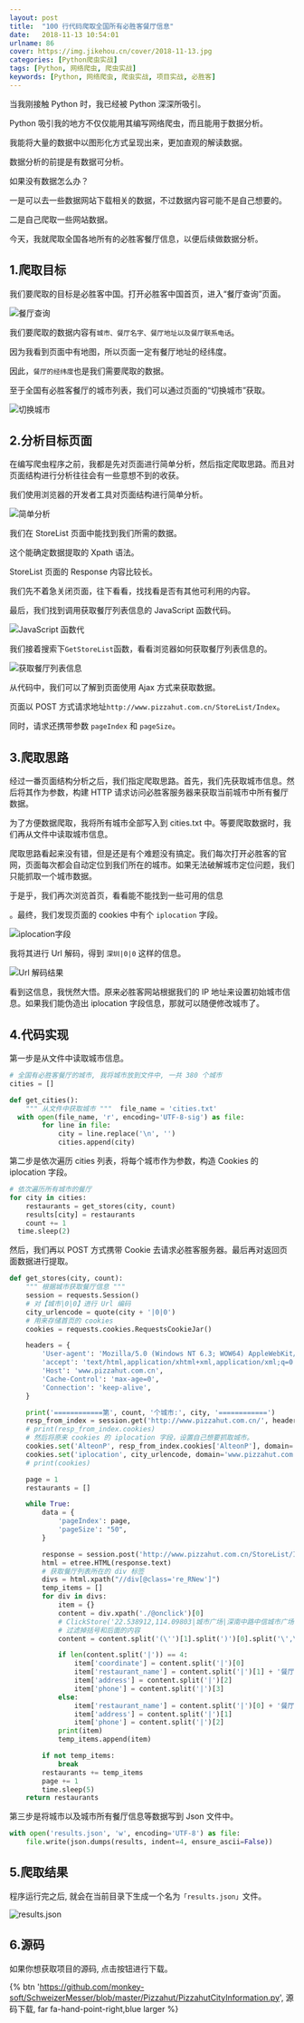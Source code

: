 ```yaml
---
layout: post
title:  "100 行代码爬取全国所有必胜客餐厅信息"
date:   2018-11-13 10:54:01
urlname: 86
cover: https://img.jikehou.cn/cover/2018-11-13.jpg
categories: [Python爬虫实战]
tags: [Python, 网络爬虫, 爬虫实战]
keywords: [Python, 网络爬虫, 爬虫实战, 项目实战, 必胜客]
---
```

当我刚接触 Python 时，我已经被 Python 深深所吸引。

Python 吸引我的地方不仅仅能用其编写网络爬虫，而且能用于数据分析。

我能将大量的数据中以图形化方式呈现出来，更加直观的解读数据。

数据分析的前提是有数据可分析。

如果没有数据怎么办？

一是可以去一些数据网站下载相关的数据，不过数据内容可能不是自己想要的。

二是自己爬取一些网站数据。

今天，我就爬取全国各地所有的必胜客餐厅信息，以便后续做数据分析。
<!-- more -->
## 1.爬取目标

我们要爬取的目标是必胜客中国。打开必胜客中国首页，进入“餐厅查询”页面。

![餐厅查询](https://img.jikehou.cn/img/119_1.jpg)


我们要爬取的数据内容有`城市、餐厅名字、餐厅地址以及餐厅联系电话`。

因为我看到页面中有地图，所以页面一定有餐厅地址的经纬度。

因此，`餐厅的经纬度`也是我们需要爬取的数据。

至于全国有必胜客餐厅的城市列表，我们可以通过页面的“切换城市”获取。

![切换城市](https://img.jikehou.cn/img/119_2.png)


## 2.分析目标页面
在编写爬虫程序之前，我都是先对页面进行简单分析，然后指定爬取思路。而且对页面结构进行分析往往会有一些意想不到的收获。

我们使用浏览器的开发者工具对页面结构进行简单分析。

![简单分析](https://img.jikehou.cn/img/119_3.png)

我们在 StoreList 页面中能找到我们所需的数据。

这个能确定数据提取的 Xpath 语法。

StoreList 页面的 Response 内容比较长。

我们先不着急关闭页面，往下看看，找找看是否有其他可利用的内容。

最后，我们找到调用获取餐厅列表信息的 JavaScript 函数代码。

![JavaScript 函数代](https://img.jikehou.cn/img/119_4.png)

我们接着搜索下`GetStoreList`函数，看看浏览器如何获取餐厅列表信息的。

![获取餐厅列表信息](https://img.jikehou.cn/img/119_5.png)

从代码中，我们可以了解到页面使用 Ajax 方式来获取数据。

页面以 POST 方式请求地址`http://www.pizzahut.com.cn/StoreList/Index`。

同时，请求还携带参数 `pageIndex` 和 `pageSize`。

## 3.爬取思路
经过一番页面结构分析之后，我们指定爬取思路。首先，我们先获取城市信息。然后将其作为参数，构建 HTTP 请求访问必胜客服务器来获取当前城市中所有餐厅数据。

为了方便数据爬取，我将所有城市全部写入到 cities.txt 中。等要爬取数据时，我们再从文件中读取城市信息。

爬取思路看起来没有错，但是还是有个难题没有搞定。我们每次打开必胜客的官网，页面每次都会自动定位到我们所在的城市。如果无法破解城市定位问题，我们只能抓取一个城市数据。

于是乎，我们再次浏览首页，看看能不能找到一些可用的信息

。最终，我们发现页面的 cookies 中有个 `iplocation` 字段。

![iplocation字段](https://img.jikehou.cn/img/119_6.png)

我将其进行 Url 解码，得到 `深圳|0|0` 这样的信息。

![Url 解码结果](https://img.jikehou.cn/img/119_7.png)

看到这信息，我恍然大悟。原来必胜客网站根据我们的 IP 地址来设置初始城市信息。如果我们能伪造出 iplocation 字段信息，那就可以随便修改城市了。

## 4.代码实现
第一步是从文件中读取城市信息。

```Python
# 全国有必胜客餐厅的城市, 我将城市放到文件中, 一共 380 个城市
cities = []

def get_cities():
    """ 从文件中获取城市 """  file_name = 'cities.txt'
  with open(file_name, 'r', encoding='UTF-8-sig') as file:
        for line in file:
            city = line.replace('\n', '')
            cities.append(city)
```

第二步是依次遍历 cities 列表，将每个城市作为参数，构造 Cookies 的 iplocation 字段。

```Python
# 依次遍历所有城市的餐厅
for city in cities:
    restaurants = get_stores(city, count)
    results[city] = restaurants
    count += 1
  time.sleep(2)
```

然后，我们再以 POST 方式携带 Cookie 去请求必胜客服务器。最后再对返回页面数据进行提取。

```Python
def get_stores(city, count):
    """ 根据城市获取餐厅信息 """
    session = requests.Session()
    # 对【城市|0|0】进行 Url 编码
    city_urlencode = quote(city + '|0|0')
    # 用来存储首页的 cookies
    cookies = requests.cookies.RequestsCookieJar()

    headers = {
        'User-agent': 'Mozilla/5.0 (Windows NT 6.3; WOW64) AppleWebKit/537.36 (KHTML, like Gecko) Chrome/55.0.2883.87 UBrowser/6.2.3964.2 Safari/537.36',
        'accept': 'text/html,application/xhtml+xml,application/xml;q=0.9,image/webp,*/*;q=0.8',
        'Host': 'www.pizzahut.com.cn',
        'Cache-Control': 'max-age=0',
        'Connection': 'keep-alive',
    }

    print('============第', count, '个城市:', city, '============')
    resp_from_index = session.get('http://www.pizzahut.com.cn/', headers=headers)
    # print(resp_from_index.cookies)
    # 然后将原来 cookies 的 iplocation 字段，设置自己想要抓取城市。
    cookies.set('AlteonP', resp_from_index.cookies['AlteonP'], domain='www.pizzahut.com.cn')
    cookies.set('iplocation', city_urlencode, domain='www.pizzahut.com.cn')
    # print(cookies)

    page = 1
    restaurants = []

    while True:
        data = {
            'pageIndex': page,
            'pageSize': "50",
        }

        response = session.post('http://www.pizzahut.com.cn/StoreList/Index', headers=headers, data=data, cookies=cookies)
        html = etree.HTML(response.text)
        # 获取餐厅列表所在的 div 标签
        divs = html.xpath("//div[@class='re_RNew']")
        temp_items = []
        for div in divs:
            item = {}
            content = div.xpath('./@onclick')[0]
            # ClickStore('22.538912,114.09803|城市广场|深南中路中信城市广场二楼|0755-25942012','GZH519')
            # 过滤掉括号和后面的内容
            content = content.split('(\'')[1].split(')')[0].split('\',\'')[0]

            if len(content.split('|')) == 4:
                item['coordinate'] = content.split('|')[0]
                item['restaurant_name'] = content.split('|')[1] + '餐厅'
                item['address'] = content.split('|')[2]
                item['phone'] = content.split('|')[3]
            else:
                item['restaurant_name'] = content.split('|')[0] + '餐厅'
                item['address'] = content.split('|')[1]
                item['phone'] = content.split('|')[2]
            print(item)
            temp_items.append(item)

        if not temp_items:
            break
        restaurants += temp_items
        page += 1
        time.sleep(5)
    return restaurants
```

第三步是将城市以及城市所有餐厅信息等数据写到 Json 文件中。
```Python
with open('results.json', 'w', encoding='UTF-8') as file:
    file.write(json.dumps(results, indent=4, ensure_ascii=False))
```

## 5.爬取结果
程序运行完之后, 就会在当前目录下生成一个名为`「results.json」`文件。

![results.json](https://img.jikehou.cn/img/119_8.jpg)

## 6.源码
如果你想获取项目的源码, 点击按钮进行下载。

{% btn 'https://github.com/monkey-soft/SchweizerMesser/blob/master/Pizzahut/PizzahutCityInformation.py', 源码下载, far fa-hand-point-right,blue larger %}





